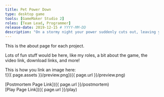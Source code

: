 ```yaml
---
title: Pet Power Down
type: desktop game
tools: [GameMaker Studio 2]
roles: [Team Lead, Programmer]
release-date: 2019-12-15 # YYYY-MM-DD
description: "On a stormy night your power suddenly cuts out, leaving you stranded and alone in the dark. You can't leave all your pets in the dark! Navigate through your home using echolocation in this maze game designed for the visual impaired."
---
```


This is the about page for each project.   

Lots of fun stuff would be here, like my roles, a bit about the game, the video link, download links, and more!  

This is how you link an image here:  
![{{ page.assets }}/preview.png]({{ page.url }}/preview.png)  

[Postmortem Page Link]({{ page.url }}/postmortem)  
[Play Page Link]({{ page.url }}/play)  
